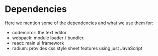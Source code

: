 # Dependencies

Here we mention some of the dependencies and what we use them for:

* codemirror: the text editor.
* webpack: module loader / bundler.
* react: main ui framework
* radium: provides css style sheet features using just JavaScript
